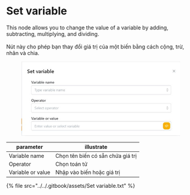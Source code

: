 # Set variable

This node allows you to change the value of a variable by adding, subtracting, multiplying, and dividing.\
\
Nút này cho phép bạn thay đổi giá trị của một biến bằng cách cộng, trừ, nhân và chia.



<figure><img src="../../.gitbook/assets/Set variable.jpg" alt=""><figcaption></figcaption></figure>

| parameter         | illustrate                         |
| ----------------- | ---------------------------------- |
| Variable name     | Chọn tên biến có sẵn chứa giá trị  |
| Operator          | Chọn toán tử                       |
| Variable or value | Nhập vào biến hoặc giá trị         |

{% file src="../../.gitbook/assets/Set variable.txt" %}
